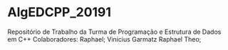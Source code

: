 ﻿# AlgEDCPP_20191
Repositório de Trabalho da Turma de Programação e Estrutura de Dados em C++
Colaboradores:
Raphael;
Vinicius Garmatz
Raphael
Theo;


